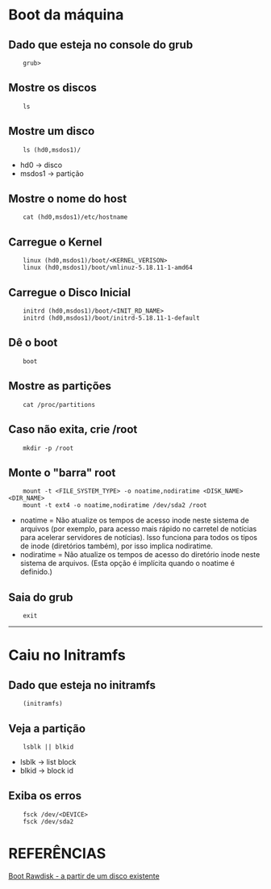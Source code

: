 # Boot da máquina

## Dado que esteja no console do grub
```
    grub>
```  

## Mostre os discos
```
    ls
```  

## Mostre um disco
```
    ls (hd0,msdos1)/
```  
* hd0 -> disco
* msdos1 -> partição

## Mostre o nome do host
```
    cat (hd0,msdos1)/etc/hostname
```  

## Carregue o Kernel
```
    linux (hd0,msdos1)/boot/<KERNEL_VERISON>
    linux (hd0,msdos1)/boot/vmlinuz-5.18.11-1-amd64
```  

## Carregue o Disco Inicial
```
    initrd (hd0,msdos1)/boot/<INIT_RD_NAME>
    initrd (hd0,msdos1)/boot/initrd-5.18.11-1-default
```  

## Dê o boot
```
    boot
```  

## Mostre as partições
```
    cat /proc/partitions
```  

## Caso não exita, crie /root
```
    mkdir -p /root
```  

## Monte o "barra" root
```
    mount -t <FILE_SYSTEM_TYPE> -o noatime,nodiratime <DISK_NAME> <DIR_NAME>
    mount -t ext4 -o noatime,nodiratime /dev/sda2 /root
```  
* noatime = Não atualize os tempos de acesso inode neste sistema de arquivos (por exemplo, para acesso mais rápido no carretel de notícias para acelerar servidores de notícias). Isso funciona para todos os tipos de inode (diretórios também), por isso implica nodiratime.
* nodiratime = Não atualize os tempos de acesso do diretório inode neste sistema de arquivos. (Esta opção é implícita quando o noatime é definido.)

## Saia do grub
```
    exit
```  

---

# Caiu no Initramfs
## Dado que esteja no initramfs
```
    (initramfs)
```  

## Veja a partição
```
    lsblk || blkid
```  
* lsblk -> list block
* blkid -> block id

## Exiba os erros
```
    fsck /dev/<DEVICE>
    fsck /dev/sda2
```  

# REFERÊNCIAS
[Boot Rawdisk - a partir de um disco existente](salsa.debian.org/kretcheu/tutoriais/-/blob/master/boot.rawdisk.md)
